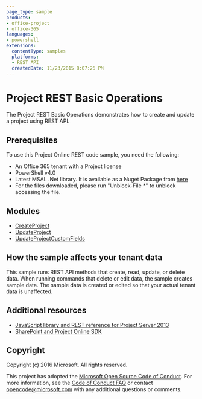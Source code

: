 ```yaml
---
page_type: sample
products:
- office-project
- office-365
languages:
- powershell
extensions:
  contentType: samples
  platforms:
  - REST API
  createdDate: 11/23/2015 8:07:26 PM
---
```

# Project REST Basic Operations

The Project REST Basic Operations demonstrates how to create and update a project using REST API.

## Prerequisites
To use this Project Online REST code sample, you need the following:
* An Office 365 tenant with a Project license
* PowerShell v4.0
* Latest MSAL .Net library. It is available as a Nuget Package from [here](https://www.nuget.org/packages/Microsoft.Identity.Client/)
* For the files downloaded, please run "Unblock-File *" to unblock accessing the file.

## Modules
* [CreateProject](/createproject.ps1)
* [UpdateProject](/updateproject.ps1)
* [UpdateProjectCustomFields](/updateprojectcustomfieldvalues.ps1)

## How the sample affects your tenant data
This sample runs REST API methods that create, read, update, or delete data. When running commands that delete or edit data, the sample creates sample data. The sample data is created or edited so that your actual tenant data is unaffected.

## Additional resources
* [JavaScript library and REST reference for Project Server 2013](https://msdn.microsoft.com/en-us/library/office/jj712612.aspx)
* [SharePoint and Project Online SDK](https://www.nuget.org/packages/Microsoft.SharePointOnline.CSOM)

## Copyright
Copyright (c) 2016 Microsoft. All rights reserved.


This project has adopted the [Microsoft Open Source Code of Conduct](https://opensource.microsoft.com/codeofconduct/). For more information, see the [Code of Conduct FAQ](https://opensource.microsoft.com/codeofconduct/faq/) or contact [opencode@microsoft.com](mailto:opencode@microsoft.com) with any additional questions or comments.
